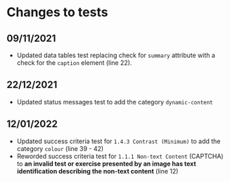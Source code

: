 # Changes to tests
## 09/11/2021
- Updated data tables test replacing check for `summary` attribute with a check for the `caption` element (line 22).
## 22/12/2021
- Updated status messages test to add the category `dynamic-content`
## 12/01/2022
- Updated success criteria test for `1.4.3 Contrast (Minimum)` to add the category `colour` (line 39 - 42)
- Reworded success criteria test for `1.1.1 Non-text Content` (CAPTCHA) to **an invalid test or exercise presented by an image has text identification describing the non-text content** (line  12)
